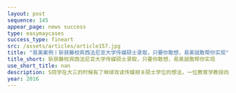 ```yaml
---
layout: post
sequence: 145
appear_page: news success
type: easymaycases
success_type: fineart
src: /assets/articles/article157.jpg
title: "易美案例丨斩获藤校宾西法尼亚大学传媒硕士录取，只要你敢想，易美就敢帮你实现"
title_short: 斩获藤校宾西法尼亚大学传媒硕士录取，只要你敢想，易美就敢帮你实现
use_short_title: nan
description: S同学在大三的时候有了继续攻读传媒相关硕士学位的想法，一位教育学教授向她推荐了宾夕法尼亚大学的传媒硕士项目。S同学在签约易美时直言：老师向我推荐宾大的时候，我又惊喜又惊慌。宾大可是常春藤，我完全不敢想象的。
year: 2016
---
```


